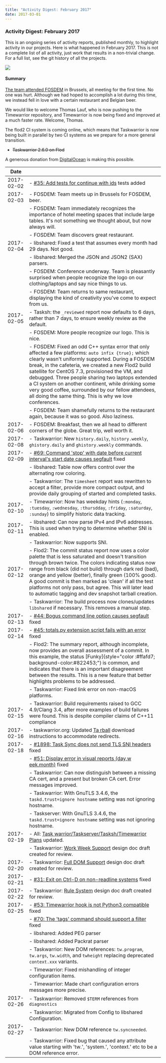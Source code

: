```yaml
---
title: "Activity Digest: February 2017"
date: 2017-03-01
---
```


### Activity Digest: February 2017 

This is an ongoing series of activity reports, published monthly, to highlight activity in our projects.
Here is what happened in February 2017. This is not a complete list of all activity, just work that results in a non-trivial change.
For a full list, see the git history of all the projects.

![](/images/perbacco.png)

#### Summary

[The team attended FOSDEM](/news/news.20170208) in Brussels, all meeting for the first time.
No one was hurt.
Although we had hoped to accomplish a lot during this time, we instead fell in love with a certain restaurant and Belgian beer.

We would like to welcome Thomas Lauf, who is now pushing to the Timewarrior repository, and Timewarrior is now being fixed and improved at a much faster rate.
Welcome, Thomas.

The flod2 CI system is coming online, which means that Taskwarrior is now being built in parallel by two CI systems as we prepare for a more general transition.

- ~~Taskwarrior 2.6.0 on Flod~~

A generous donation from [DigitalOcean](https://www.digitalocean.com) is making this possible.

| Date       |                                                                                                                                                                                                                                                                                                                                                                                                                                                                                                | 
|------------|------------------------------------------------------------------------------------------------------------------------------------------------------------------------------------------------------------------------------------------------------------------------------------------------------------------------------------------------------------------------------------------------------------------------------------------------------------------------------------------------|
| 2017-02-02 | - [#35: Add tests for continue with ids](https://github.com/GothenburgBitFactory/timewarrior/issues/35) tests added                                                                                                                                                                                                                                                                                                                                                                            |
| 2017-02-03 | - FOSDEM: Team meets up in Brussels for FOSDEM, beer.                                                                                                                                                                                                                                                                                                                                                                                                                                          |
|            | - FOSDEM: Team immediately recognizes the importance of hotel meeting spaces that include large tables. It\'s not something we thought about, but now always will.                                                                                                                                                                                                                                                                                                                             |                                                                                                                                             |
|            | - FOSDEM: Team discovers great restaurant.                                                                                                                                                                                                                                                                                                                                                                                                                                                     |
| 2017-02-04 | - libshared: Fixed a test that assumes every month had 29 days. Not good.                                                                                                                                                                                                                                                                                                                                                                                                                      |
|            | - libshared: Merged the JSON and JSON2 (SAX) parsers.                                                                                                                                                                                                                                                                                                                                                                                                                                          |
|            | - FOSDEM: Conference underway. Team is pleasantly surprised when people recognize the logo on our clothing/laptops and say nice things to us.                                                                                                                                                                                                                                                                                                                                                  |                                                                                                                                             |
|            | - FOSDEM: Team returns to same restaurant, displaying the kind of creativity you\'ve come to expect from us.                                                                                                                                                                                                                                                                                                                                                                                   |
| 2017-02-05 | - Tasksh: the `_reviewed` report now defaults to 6 days, rather than 7 days, to ensure weekly review as the default.                                                                                                                                                                                                                                                                                                                                                                           |
|            | - FOSDEM: More people recognize our logo. This is nice.                                                                                                                                                                                                                                                                                                                                                                                                                                        |                                                                                                                                             |
|            | - FOSDEM: Fixed an odd C++ syntax error that only affected a few platforms: `auto infix {true};` which clearly wasn\'t uniformly supported. During a FOSDEM break, in the cafeteria, we created a new Flod2 build satellite for CentOS 7.3, provisioned the VM, and debugged. Three people sharing two laptops extended a CI system on another continent, while drinking some very good coffee, surrounded by our fellow attendees, all doing the same thing. This is why we love conferences. |                                                                                                                                                                                                                                                                                                                                                                                                                                                               |
|            | - FOSDEM: Team shamefully returns to the restaurant again, because it was so good. Also laziness.                                                                                                                                                                                                                                                                                                                                                                                              |                                                                                                                                                                                                                                                                                                                                                                                                                                                                                                |
| 2017-02-06 | - FOSDEM: Breakfast, then we all head to different corners of the globe. Great trip, well worth it.                                                                                                                                                                                                                                                                                                                                                                                            |                                                                                                                                                                                                                                                                                                                                                                                                                                                                                                |
| 2017-02-08 | - Taskwarrior: New `history.daily`, `history.weekly`, `ghistory.daily` and `ghistory.weekly` commands.                                                                                                                                                                                                                                                                                                                                                                                         |
| 2017-02-09 | - [#69: Command \'stop\' with date before current interval\'s start date causes segfault](https://github.com/GothenburgBitFactory/timewarrior/issues/69) fixed                                                                                                                                                                                                                                                                                                                                 |
|            | - libshared: Table now offers control over the alternating row coloring.                                                                                                                                                                                                                                                                                                                                                                                                                       |
|            | - Taskwarrior: The `timesheet` report was rewritten to accept a filter, provide more compact output, and provide daily grouping of started and completed tasks.                                                                                                                                                                                                                                                                                                                                |
| 2017-02-10 | - Timewarrior: Now has weekday hints (`:monday`, `:tuesday`, `:wednesday`, `:thursdday`, `:friday`, `:saturday`, `:sunday`) to simplify historic data tracking.                                                                                                                                                                                                                                                                                                                                |
| 2017-02-11 | - libshared: Can now parse IPv4 and IPv6 addresses. This is used when trying to determine whether SNI is enabled.                                                                                                                                                                                                                                                                                                                                                                              |                                                                                                                                                                                                                                                                                                                                                                                                                                                                                                |
|            | - Taskwarrior: Now supports SNI.                                                                                                                                                                                                                                                                                                                                                                                                                                                               |
| 2017-02-12 | - Flod2: The commit status report now uses a color palette that is less saturated and doesn\'t transition through brown twice. The colors indicating status now range from black (did not build) through dark red (bad), orange and yellow (better), finally green (100% good). A good commit is then marked as \'clean\' if all the test platforms not only pass, but agree. This will later lead to automatic tagging and dev snapshot tarball creation.                                     |                                                                                                                                                                                                                                                                                                                                                                                                                                                                                                |
|            | - Taskwarrior: The build process now clones/updates `libshared` if necessary. This removes a manual step.                                                                                                                                                                                                                                                                                                                                                                                      |                                                                                                                                                                                                                                                                                                                                                                                                                                                                                               |
| 2017-02-13 | - [#44: Bogus command line option causes segfault](https://github.com/GothenburgBitFactory/timewarrior/issues/44) fixed                                                                                                                                                                                                                                                                                                                                                                        |
| 2017-02-14 | - [#45: totals.py extension script fails with an error](https://github.com/GothenburgBitFactory/timewarrior/issues/45) fixed                                                                                                                                                                                                                                                                                                                                                                   |
|            | - Flod2: The summary report, although incomplete, now provides an overall assessment of a commit. In this example, the status [Funky]{style="color :#ffafd7; background-color:#822453;"} is common, and indicates that there is an important disagreement between the results. This is a new feature that better highlights problems to be addressed.                                                                                                                                          |                                                                                                                                                                                                                                                                                                                                                                                                                                                                                               |
|            | - Taskwarrior: Fixed link error on non-macOS platforms.                                                                                                                                                                                                                                                                                                                                                                                                                                        |
| 2017-02-15 | - Taskwarrior: Build requirements raised to GCC 4.9/Clang 3.4, after more examples of build failures were found. This is despite compiler claims of C++11 compliance                                                                                                                                                                                                                                                                                                                           |                                                                                                                                                                                                                                                                                                                                                                                                                                                                                               |
| 2017-02-16 | - taskwarrior.org: Updated [Ta rball](/docs/taskserver/tarball) download instructions to accommodate redirects.                                                                                                                                                                                                                                                                                                                                                                                |
| 2017-02-18 | - [#1898: Task Sync does not send TLS SNI headers](https://github.com/GothenburgBitFactory/taskwarrior/issues/1898) fixed                                                                                                                                                                                                                                                                                                                                                                      |
|            | - [#51: Display error in visual reports (day,w eek,month)](https://github.com/GothenburgBitFactory/timewarrior/issues/51) fixed                                                                                                                                                                                                                                                                                                                                                                |
|            | - Taskwarrior: Can now distinguish between a missing CA cert, and a present but broken CA cert. Error messages improved.                                                                                                                                                                                                                                                                                                                                                                       |                                                                                                                                                                                                                                                                                                                                                                                                                                                                                               |
|            | - Taskwarrior: With GnuTLS 3.4.6, the `taskd.trust=ignore hostname` setting was not ignoring hostname.                                                                                                                                                                                                                                                                                                                                                                                         |
|            | - Taskserver: With GnuTLS 3.4.6, the `taskd.trust=ignore hostname` setting was not ignoring hostname.                                                                                                                                                                                                                                                                                                                                                                                          |
| 2017-02-19 | - All: [Task warrior/Taskserver/Tasksh/Timewarrior Plans](https://github.com/GothenburgBitFactory/taskwarrior/blob/develop/docs/rfcs/plans.md) updated.                                                                                                                                                                                                                                                                                                                                        |
|            | - Taskwarrior: [Work Week Support](https://github.com/GothenburgBitFactory/taskwarrior/blob/develop/docs/rfcs/plans.md) design doc draft created for review.                                                                                                                                                                                                                                                                                                                                   |
| 2017-02-20 | - Taskwarrior: [Full DOM Support](https://github.com/GothenburgBitFactory/taskwarrior/blob/develop/docs/rfcs/dom.md) design doc draft created for review.                                                                                                                                                                                                                                                                                                                                      |
| 2017-02-21 | - [#31: Exit on Ctrl-D on non-readline systems](https://github.com/GothenburgBitFactory/taskshell/issues/31) fixed                                                                                                                                                                                                                                                                                                                                                                             |
| 2017-02-22 | - Taskwarrior: [Rule System](https://github.com/GothenburgBitFactory/taskwarrior/blob/develop/docs/rfcs/rules.md) design doc draft created for review.                                                                                                                                                                                                                                                                                                                                         |
| 2017-02-25 | - [#53: Timewarrior hook is not Python3 compatible](https://github.com/GothenburgBitFactory/timewarrior/issues/53) fixed                                                                                                                                                                                                                                                                                                                                                                       |
|            | - [#70: The \'tags\' command should support a filter](https://github.com/GothenburgBitFactory/timewarrior/issues/70) fixed                                                                                                                                                                                                                                                                                                                                                                     |
|            | - libshared: Added PEG parser                                                                                                                                                                                                                                                                                                                                                                                                                                                                  |
|            | - libshared: Added Packrat parser                                                                                                                                                                                                                                                                                                                                                                                                                                                              |
|            | - Taskwarrior: New DOM references: `tw.program`, `tw.args`, `tw.width`, and `twheight` replacing deprecated `context.xxx` variants.                                                                                                                                                                                                                                                                                                                                                            |
|            | - Timewarrior: Fixed mishandling of integer configuration items.                                                                                                                                                                                                                                                                                                                                                                                                                               |
|            | - Timewarrior: Made chart configuration errors messages more precise.                                                                                                                                                                                                                                                                                                                                                                                                                          |
| 2017-02-26 | - Taskwarrior: Removed `$TERM` references from `diagnostics`                                                                                                                                                                                                                                                                                                                                                                                                                                   |
|            | - Taskwarrior: Migrated from Config to libshared Configuration.                                                                                                                                                                                                                                                                                                                                                                                                                                |
| 2017-02-27 | - Taskwarrior: New DOM reference `tw.syncneeded`.                                                                                                                                                                                                                                                                                                                                                                                                                                              |
|            | - Taskwarrior: Fixed bug that caused any attribute value starting with \'tw.\', \'system.\', \'context.\' etc to be a DOM reference error.                                                                                                                                                                                                                                                                                                                                                     |
